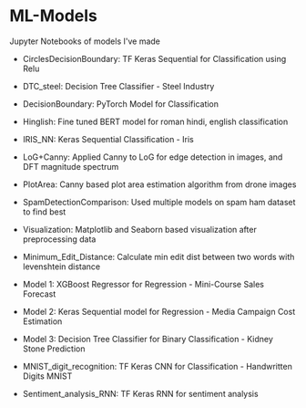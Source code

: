# ML-Models
Jupyter Notebooks of models I've made

- CirclesDecisionBoundary: TF Keras Sequential for Classification using Relu

- DTC_steel: Decision Tree Classifier - Steel Industry

- DecisionBoundary: PyTorch Model for Classification

- Hinglish: Fine tuned BERT model for roman hindi, english classification

- IRIS_NN: Keras Sequential Classification - Iris

- LoG+Canny: Applied Canny to LoG for edge detection in images, and DFT magnitude spectrum

- PlotArea: Canny based plot area estimation algorithm from drone images

- SpamDetectionComparison: Used multiple models on spam ham dataset to find best

- Visualization: Matplotlib and Seaborn based visualization after preprocessing data

- Minimum_Edit_Distance: Calculate min edit dist between two words with levenshtein distance

- Model 1: XGBoost Regressor for Regression - Mini-Course Sales Forecast

- Model 2: Keras Sequential model for Regression - Media Campaign Cost Estimation

- Model 3: Decision Tree Classifier for Binary Classification - Kidney Stone Prediction

- MNIST_digit_recognition: TF Keras CNN for Classification - Handwritten Digits MNIST

- Sentiment_analysis_RNN: TF Keras RNN for sentiment analysis
